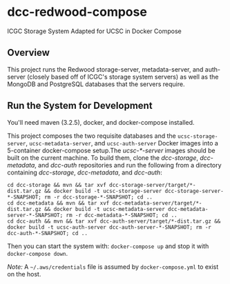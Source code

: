 # dcc-redwood-compose
ICGC Storage System Adapted for UCSC in Docker Compose

## Overview
This project runs the Redwood storage-server, metadata-server, and auth-server (closely based off of ICGC's storage system servers) as well as the MongoDB and PostgreSQL databases that the servers require.

## Run the System for Development
You'll need maven (3.2.5), docker, and docker-compose installed.

This project composes the two requisite databases and the `ucsc-storage-server`, `ucsc-metadata-server`, and `ucsc-auth-server` Docker images into a 5-container docker-compose setup.The _ucsc-*-server_ images should be built on the current machine. To build them, clone the _dcc-storage_, _dcc-metadata_, and _dcc-auth_ repositories and run the following from a directory containing _dcc-storage_, _dcc-metadata_, and _dcc-auth_:

```
cd dcc-storage && mvn && tar xvf dcc-storage-server/target/*-dist.tar.gz && docker build -t ucsc-storage-server dcc-storage-server-*-SNAPSHOT; rm -r dcc-storage-*-SNAPSHOT; cd ..
cd dcc-metadata && mvn && tar xvf dcc-metadata-server/target/*-dist.tar.gz && docker build -t ucsc-metadata-server dcc-metadata-server-*-SNAPSHOT; rm -r dcc-metadata-*-SNAPSHOT; cd ..
cd dcc-auth && mvn && tar xvf dcc-auth-server/target/*-dist.tar.gz && docker build -t ucsc-auth-server dcc-auth-server-*-SNAPSHOT; rm -r dcc-auth-*-SNAPSHOT; cd ..
```

Then you can start the system with: `docker-compose up` and stop it with `docker-compose down`.

_Note:_ A `~/.aws/credentials` file is assumed by `docker-compose.yml` to exist on the host.
